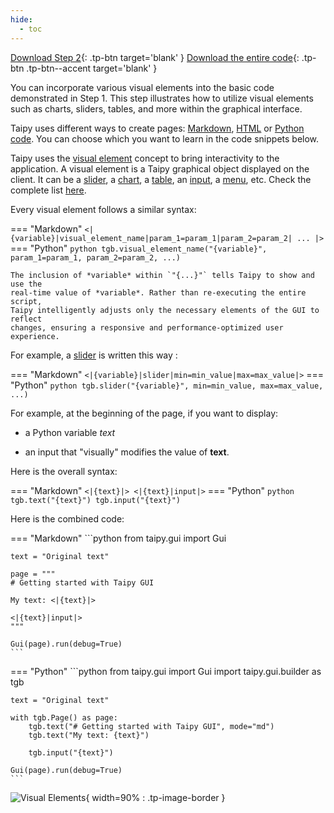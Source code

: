 ```yaml
---
hide:
  - toc
---
```


[Download Step 2](./../src/step_02.zip){: .tp-btn target='blank' }
[Download the entire code](./../src/src.zip){: .tp-btn .tp-btn--accent target='blank' }



You can incorporate various visual elements into the basic code demonstrated in Step 1.
This step illustrates how to utilize visual elements such as charts, sliders, tables, and
more within the graphical interface.

Taipy uses different ways to create
pages: [Markdown](../../../../manuals/userman/gui/pages/markdown.md),
[HTML](../../../../manuals/userman/gui/pages/html.md) or
[Python code](../../../../manuals/userman/gui/pages/builder.md). You can choose which you want
to learn in the code snippets below.

Taipy uses the [visual element](../../../../manuals/userman/gui/viselements/index.md)
concept to bring interactivity to the application. A visual element is a
Taipy graphical object displayed on the client. It can be a
[slider](../../../../manuals/userman/gui/viselements/standard-and-blocks/slider.md), a
[chart](../../../../manuals/userman/gui/viselements/standard-and-blocks/chart.md), a
[table](../../../../manuals/userman/gui/viselements/standard-and-blocks/table.md), an
[input](../../../../manuals/userman/gui/viselements/standard-and-blocks/input.md), a
[menu](../../../../manuals/userman/gui/viselements/standard-and-blocks/menu.md), etc.
Check the complete list
[here](../../../../manuals/userman/gui/viselements/index.md).

Every visual element follows a similar syntax:

=== "Markdown"
    ```
    <|{variable}|visual_element_name|param_1=param_1|param_2=param_2| ... |>
    ```
=== "Python"
    ```python
    tgb.visual_element_name("{variable}", param_1=param_1, param_2=param_2, ...)
    ```

    The inclusion of *variable* within `"{...}"` tells Taipy to show and use the
    real-time value of *variable*. Rather than re-executing the entire script,
    Taipy intelligently adjusts only the necessary elements of the GUI to reflect
    changes, ensuring a responsive and performance-optimized user experience.

For example, a [slider](../../../../manuals/userman/gui/viselements/standard-and-blocks/slider.md) is written this way :


=== "Markdown"
    ```
    <|{variable}|slider|min=min_value|max=max_value|>
    ```
=== "Python"
    ```python
    tgb.slider("{variable}", min=min_value, max=max_value, ...)
    ```

For example, at the beginning of the page, if you want to display:

- a Python variable *text*

- an input that "visually" modifies the value of __text__.

Here is the overall syntax:

=== "Markdown"
    ```
    <|{text}|>
    <|{text}|input|>
    ```
=== "Python"
    ```python
    tgb.text("{text}")
    tgb.input("{text}")
    ```


Here is the combined code:

=== "Markdown"
    ```python
    from taipy.gui import Gui

    text = "Original text"

    page = """
    # Getting started with Taipy GUI

    My text: <|{text}|>

    <|{text}|input|>
    """

    Gui(page).run(debug=True)
    ```
=== "Python"
    ```python
    from taipy.gui import Gui
    import taipy.gui.builder as tgb

    text = "Original text"

    with tgb.Page() as page:
        tgb.text("# Getting started with Taipy GUI", mode="md")
        tgb.text("My text: {text}")

        tgb.input("{text}")

    Gui(page).run(debug=True)
    ```

![Visual Elements](images/result.png){ width=90% : .tp-image-border }
